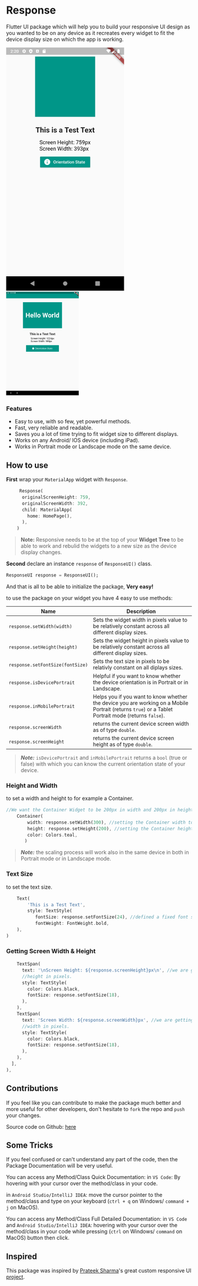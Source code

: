 # Response

Flutter UI package which will help you to build your responsive UI design as you wanted to be on any device as it recreates every widget to fit the device display size on which the app is working.


<img src="screenshots/1.png" width="320" alt="Mobile">  
<img src="screenshots/2.png" height="280"  alt="Tablet">


### Features
- Easy to use, with so few, yet powerful methods.
- Fast, very reliable and readable.
- Saves you a lot of time trying to fit widget size to different displays.
- Works on any Android/ IOS device (including iPad).
- Works in Portrait mode or Landscape mode on the same device.


## How to use
**First** wrap your `MaterialApp` widget with `Response`.

```dart
     Response(
      originalScreenHeight: 759,
      originalScreenWidth: 392,
      child: MaterialApp(
        home: HomePage(),
      ),
    )
```
> **Note:** Responsive needs to be at the top of your **Widget Tree** to be able to work and rebulid the widgets to a new size as the device display changes.

**Second**
declare an instance `response` of `ResponseUI()` class.

```dart
ResponseUI response = ResponseUI();
``` 

And that is all to be able to initialize the package, **Very easy!**


to use the package on your widget you have 4 easy to use methods:

| Name  | Description  |
| ------------ | ------------ |
| `response.setWidth(width)` |  Sets the widget width in pixels value to be relatively constant across all different display sizes. |
| `response.setHeight(height)` | Sets the widget height in pixels value to be relatively constant across all different display sizes. |
| `response.setFontSize(fontSize)` | Sets the text size in pixels to be relativly constant on all diplays sizes. |
| `response.isDevicePortrait` | Helpful if you want to know whether the device orientation is in Portrait or in Landscape.  |
| `response.inMobilePortrait` | Helps you if you want to know whether the device you are working on a Mobile Portrait (returns `true`) or a Tablet Portrait mode (returns `false`).  |
| `response.screenWidth` | returns the current device screen width as of type `double`. |
| `response.screenHeight` | returns the current device screen height as of type `double`. |

> ***Note:*** `isDevicePortrait` and `inMobilePortrait` returns a `bool` (true or false) with which you can know the current orientation state of
your device.

### Height and Width
to set a width and height to for example a Container.

```dart
//We want the Container Widget to be 200px in width and 200px in height
    Container(
        width: response.setWidth(300), //setting the Container width to be 300px
        height: response.setHeight(200), //setting the Container height to be 300px
        color: Colors.teal,
       )
```
> ***Note:*** the scaling process will work also in the same device in both
in Portrait mode or in Landscape mode.

### Text Size
to set the text size.

```dart
    Text(
        'This is a Test Text',
        style: TextStyle(
           fontSize: response.setFontSize(24), //defined a fixed font size in pixels
           fontWeight: FontWeight.bold,
    ),
)
```

### Getting Screen Width & Height

```dart
    TextSpan(
      text: '\nScreen Height: ${response.screenHeight}px\n', //we are getting back our current device screen 
      //height in pixels.
      style: TextStyle(
        color: Colors.black,
        fontSize: response.setFontSize(18),
      ),
    ),
    TextSpan(
      text: 'Screen Width: ${response.screenWidth}px', //we are getting back our current device screen 
      //width in pixels.
      style: TextStyle(
        color: Colors.black,
        fontSize: response.setFontSize(18),
      ),
    ),
  ],
),
```

## Contributions

If you feel like you can contribute to make the package much better and more useful for other
developers, don't hesitate to `fork` the repo and `push` your changes.

Source code on Github: [here](https://github.com/AhmedAbouelkher/Responsive-for-Flutter "here")


## Some Tricks

If you feel confused or can't understand any part of the code, then the Package
Documentation will be very useful.

You can access any Method/Class Quick Documentation:
  in `VS Code`: By hovering with your cursor over the method/class in your code.

  in `Android Studio/IntelliJ IDEA`: move the cursor pointer to the method/class and type
  on your keyboard (`ctrl + q` on Windows/ `command + j` on MacOS).

You can access any Method/Class Full Detailed Documentation:
  in `VS Code` and `Android Studio/IntelliJ IDEA`:  hovering with your cursor over the method/class in your code while
  pressing (`ctrl` on Windows/ `command` on MacOS) button then click.

## Inspired
This package was inspired by [Prateek Sharma](https://github.com/PrateekSharma1712 "Prateek Sharma")'s great custom responsive UI [project](https://medium.com/flutter-community/flutter-responsive-ui-for-learning-platform-app-2df185f86e8e "project").
